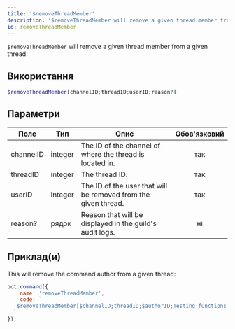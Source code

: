 ```yaml
---
title: '$removeThreadMember'
description: '$removeThreadMember will remove a given thread member from a given thread.'
id: removeThreadMember
---
```


`$removeThreadMember` will remove a given thread member from a given thread.

## Використання

```php
$removeThreadMember[channelID;threadID;userID;reason?]
```

## Параметри

| Поле      | Тип     | Опис                                                           | Обов'язковий |
| --------- | ------- | -------------------------------------------------------------- |:------------:|
| channelID | integer | The ID of the channel of where the thread is located in.       |     так      |
| threadID  | integer | The thread ID.                                                 |     так      |
| userID    | integer | The ID of the user that will be removed from the given thread. |     так      |
| reason?   | рядок   | Reason that will be displayed in the guild's audit logs.       |      ні      |

## Приклад(и)

This will remove the command author from a given thread:

```javascript
bot.command({
    name: 'removeThreadMember',
    code: `
   $removeThreadMember[$channelID;threadID;$authorID;Testing functions!]
  `
});
```